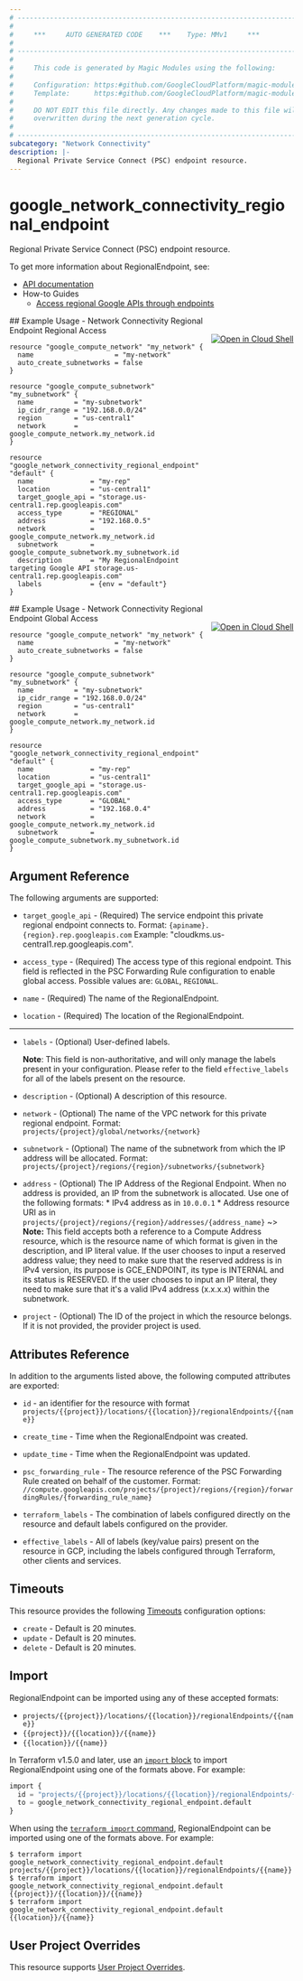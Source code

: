 ```yaml
---
# ----------------------------------------------------------------------------
#
#     ***     AUTO GENERATED CODE    ***    Type: MMv1     ***
#
# ----------------------------------------------------------------------------
#
#     This code is generated by Magic Modules using the following:
#
#     Configuration: https:#github.com/GoogleCloudPlatform/magic-modules/tree/main/mmv1/products/networkconnectivity/RegionalEndpoint.yaml
#     Template:      https:#github.com/GoogleCloudPlatform/magic-modules/tree/main/mmv1/templates/terraform/resource.html.markdown.tmpl
#
#     DO NOT EDIT this file directly. Any changes made to this file will be
#     overwritten during the next generation cycle.
#
# ----------------------------------------------------------------------------
subcategory: "Network Connectivity"
description: |-
  Regional Private Service Connect (PSC) endpoint resource.
---
```


# google_network_connectivity_regional_endpoint

Regional Private Service Connect (PSC) endpoint resource.


To get more information about RegionalEndpoint, see:

* [API documentation](https://cloud.google.com/network-connectivity/docs/reference/networkconnectivity/rest/v1/projects.locations.regionalEndpoints)
* How-to Guides
    * [Access regional Google APIs through endpoints](https://cloud.google.com/vpc/docs/access-regional-google-apis-endpoints)

<div class = "oics-button" style="float: right; margin: 0 0 -15px">
  <a href="https://console.cloud.google.com/cloudshell/open?cloudshell_git_repo=https%3A%2F%2Fgithub.com%2Fterraform-google-modules%2Fdocs-examples.git&cloudshell_image=gcr.io%2Fcloudshell-images%2Fcloudshell%3Alatest&cloudshell_print=.%2Fmotd&cloudshell_tutorial=.%2Ftutorial.md&cloudshell_working_dir=network_connectivity_regional_endpoint_regional_access&open_in_editor=main.tf" target="_blank">
    <img alt="Open in Cloud Shell" src="//gstatic.com/cloudssh/images/open-btn.svg" style="max-height: 44px; margin: 32px auto; max-width: 100%;">
  </a>
</div>
## Example Usage - Network Connectivity Regional Endpoint Regional Access


```hcl
resource "google_compute_network" "my_network" {
  name                    = "my-network"
  auto_create_subnetworks = false
}

resource "google_compute_subnetwork" "my_subnetwork" {
  name          = "my-subnetwork"
  ip_cidr_range = "192.168.0.0/24"
  region        = "us-central1"
  network       = google_compute_network.my_network.id
}

resource "google_network_connectivity_regional_endpoint" "default" {
  name              = "my-rep"
  location          = "us-central1"
  target_google_api = "storage.us-central1.rep.googleapis.com"
  access_type       = "REGIONAL"
  address           = "192.168.0.5"
  network           = google_compute_network.my_network.id
  subnetwork        = google_compute_subnetwork.my_subnetwork.id
  description       = "My RegionalEndpoint targeting Google API storage.us-central1.rep.googleapis.com"
  labels            = {env = "default"}
}
```
<div class = "oics-button" style="float: right; margin: 0 0 -15px">
  <a href="https://console.cloud.google.com/cloudshell/open?cloudshell_git_repo=https%3A%2F%2Fgithub.com%2Fterraform-google-modules%2Fdocs-examples.git&cloudshell_image=gcr.io%2Fcloudshell-images%2Fcloudshell%3Alatest&cloudshell_print=.%2Fmotd&cloudshell_tutorial=.%2Ftutorial.md&cloudshell_working_dir=network_connectivity_regional_endpoint_global_access&open_in_editor=main.tf" target="_blank">
    <img alt="Open in Cloud Shell" src="//gstatic.com/cloudssh/images/open-btn.svg" style="max-height: 44px; margin: 32px auto; max-width: 100%;">
  </a>
</div>
## Example Usage - Network Connectivity Regional Endpoint Global Access


```hcl
resource "google_compute_network" "my_network" {
  name                    = "my-network"
  auto_create_subnetworks = false
}

resource "google_compute_subnetwork" "my_subnetwork" {
  name          = "my-subnetwork"
  ip_cidr_range = "192.168.0.0/24"
  region        = "us-central1"
  network       = google_compute_network.my_network.id
}

resource "google_network_connectivity_regional_endpoint" "default" {
  name              = "my-rep"
  location          = "us-central1"
  target_google_api = "storage.us-central1.rep.googleapis.com"
  access_type       = "GLOBAL"
  address           = "192.168.0.4"
  network           = google_compute_network.my_network.id
  subnetwork        = google_compute_subnetwork.my_subnetwork.id
}
```

## Argument Reference

The following arguments are supported:


* `target_google_api` -
  (Required)
  The service endpoint this private regional endpoint connects to. Format: `{apiname}.{region}.rep.googleapis.com` Example: \"cloudkms.us-central1.rep.googleapis.com\".

* `access_type` -
  (Required)
  The access type of this regional endpoint. This field is reflected in the PSC Forwarding Rule configuration to enable global access.
  Possible values are: `GLOBAL`, `REGIONAL`.

* `name` -
  (Required)
  The name of the RegionalEndpoint.

* `location` -
  (Required)
  The location of the RegionalEndpoint.


- - -


* `labels` -
  (Optional)
  User-defined labels.

  **Note**: This field is non-authoritative, and will only manage the labels present in your configuration.
  Please refer to the field `effective_labels` for all of the labels present on the resource.

* `description` -
  (Optional)
  A description of this resource.

* `network` -
  (Optional)
  The name of the VPC network for this private regional endpoint. Format: `projects/{project}/global/networks/{network}`

* `subnetwork` -
  (Optional)
  The name of the subnetwork from which the IP address will be allocated. Format: `projects/{project}/regions/{region}/subnetworks/{subnetwork}`

* `address` -
  (Optional)
  The IP Address of the Regional Endpoint. When no address is provided, an IP from the subnetwork is allocated. Use one of the following formats: * IPv4 address as in `10.0.0.1` * Address resource URI as in `projects/{project}/regions/{region}/addresses/{address_name}`
  ~> **Note:** This field accepts both a reference to a Compute Address resource, which is the resource name of which format is given in the description, and IP literal value. If the user chooses to input a reserved address value; they need to make sure that the reserved address is in IPv4 version, its purpose is GCE_ENDPOINT, its type is INTERNAL and its status is RESERVED. If the user chooses to input an IP literal, they need to make sure that it's a valid IPv4 address (x.x.x.x) within the subnetwork.

* `project` - (Optional) The ID of the project in which the resource belongs.
    If it is not provided, the provider project is used.


## Attributes Reference

In addition to the arguments listed above, the following computed attributes are exported:

* `id` - an identifier for the resource with format `projects/{{project}}/locations/{{location}}/regionalEndpoints/{{name}}`

* `create_time` -
  Time when the RegionalEndpoint was created.

* `update_time` -
  Time when the RegionalEndpoint was updated.

* `psc_forwarding_rule` -
  The resource reference of the PSC Forwarding Rule created on behalf of the customer. Format: `//compute.googleapis.com/projects/{project}/regions/{region}/forwardingRules/{forwarding_rule_name}`

* `terraform_labels` -
  The combination of labels configured directly on the resource
   and default labels configured on the provider.

* `effective_labels` -
  All of labels (key/value pairs) present on the resource in GCP, including the labels configured through Terraform, other clients and services.


## Timeouts

This resource provides the following
[Timeouts](https://developer.hashicorp.com/terraform/plugin/sdkv2/resources/retries-and-customizable-timeouts) configuration options:

- `create` - Default is 20 minutes.
- `update` - Default is 20 minutes.
- `delete` - Default is 20 minutes.

## Import


RegionalEndpoint can be imported using any of these accepted formats:

* `projects/{{project}}/locations/{{location}}/regionalEndpoints/{{name}}`
* `{{project}}/{{location}}/{{name}}`
* `{{location}}/{{name}}`


In Terraform v1.5.0 and later, use an [`import` block](https://developer.hashicorp.com/terraform/language/import) to import RegionalEndpoint using one of the formats above. For example:

```tf
import {
  id = "projects/{{project}}/locations/{{location}}/regionalEndpoints/{{name}}"
  to = google_network_connectivity_regional_endpoint.default
}
```

When using the [`terraform import` command](https://developer.hashicorp.com/terraform/cli/commands/import), RegionalEndpoint can be imported using one of the formats above. For example:

```
$ terraform import google_network_connectivity_regional_endpoint.default projects/{{project}}/locations/{{location}}/regionalEndpoints/{{name}}
$ terraform import google_network_connectivity_regional_endpoint.default {{project}}/{{location}}/{{name}}
$ terraform import google_network_connectivity_regional_endpoint.default {{location}}/{{name}}
```

## User Project Overrides

This resource supports [User Project Overrides](https://registry.terraform.io/providers/hashicorp/google/latest/docs/guides/provider_reference#user_project_override).
